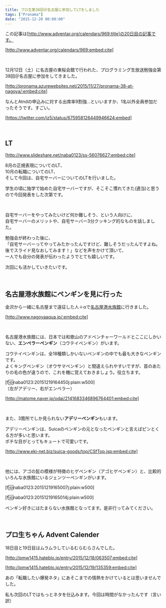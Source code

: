 ```yaml
---
title: プロ生第38回＠名古屋に参加してLTをしました
tags: ["Pronama"]
date: "2015-12-20 00:00:00"
---
```


この記事は[http://www.adventar.org/calendars/969:title]の20日目の記事です。

[http://www.adventar.org/calendars/969:embed:cite]

<br>

12月12日（土）に名古屋の東桜会館で行われた、プログラミング生放送勉強会第38回＠名古屋に参加をしてきました。

[http://pronama.azurewebsites.net/2015/11/27/pronama-38-at-nagoya/:embed:cite]

なんとAtndの申込みに対する出席率9割強…といいますか、1名以外全員参加だったそうです。すごい。

[https://twitter.com/jz5/status/675958126449946624:embed]

<br>

<!-- more -->


## LT

[http://www.slideshare.net/naba0123/ss-56076627:embed:cite]

8月の正規表現についてのLT、  
10月の転職についてのLT、  
そして今回は、自宅サーバーについてのLTを行いました。

学生の頃に独学で始めた自宅サーバーですが、そこそこ慣れてきた(適当)と思うので今回発表をした次第です。

<br>

自宅サーバーをやってみたいけど何か難しそう、という人向けに、  
自宅サーバーのメリットや、自宅サーバー3分クッキング的なものを話しました。

勉強会が終わった後に、  
「自宅サーバーってやってみたかったんですけど、難しそうだったんですよね。後でスライド見なおしてみます！」などを声をかけて頂いて、  
一人でも自分の発表が伝わったようでとても嬉しいです。

次回にも活かしていきたいです。

<br>

## 名古屋港水族館にペンギンを見に行った

金沢から一緒に名古屋まで遠征した人＋αで[名古屋港水族館](http://www.nagoyaaqua.jp/)に行きました。

[http://www.nagoyaaqua.jp/:embed:cite]

<br>

名古屋港水族館には、日本では和歌山のアドベンチャーワールドとここにしかいない、**エンペラーペンギン**（コウテイペンギン）がいます。

コウテイペンギンは、全18種類しかいないペンギンの中でも最も大きなペンギンです。  
よくキングペンギン（オウサマペンギン）と間違えられやすいですが、首のあたりの毛の色が違うので、これを機に覚えておきましょう。役立ちます。

[f:id:naba0123:20151219164450j:plain:w500]  
（左がアデリー、右がエンペラー）

[http://matome.naver.jp/odai/2141683346896764401:embed:cite]

<br>

また、3箇所でしか見られない**アデリーペンギン**もいます。

アデリーペンギンは、Suicaのペンギンの元となったペンギンと言えばピンとくる方が多いと思います。  
ポチな目がとってもキュートで可愛いです。

[http://www.eki-net.biz/suica-goods/top/CSfTop.jsp:embed:cite]

<br>

他には、アゴの髭の模様が特徴のヒゲペンギン（アゴヒゲペンギン）と、比較的いろんな水族館にいるジェンツーペンギンがいます。

[f:id:naba0123:20151219165007j:plain:w500]

[f:id:naba0123:20151219165014j:plain:w500]

ペンギン好きにはたまらない水族館となってます。是非行ってみてください。

<br>

## プロ生ちゃん Advent Calender

18日目と19日目はムラムラしているむらむらさんでした。

[http://pmw1415.hateblo.jp/entry/2015/12/18/063507:embed:cite]

[http://pmw1415.hateblo.jp/entry/2015/12/19/135359:embed:cite]

あの「転職したい爆発ネタ」にあそこまでの情熱をかけているとは思いませんでした。

私も次回のLTではもっとネタを仕込みます。今回は時間がなかったんです（言い訳）

<br>
